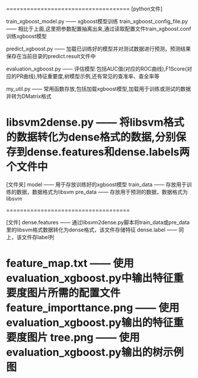 ====================================
[python文件]

train_xgboost_model.py —— xgboost模型训练
train_xgboost_config_file.py —— 相比于上面,这里把参数配置抽离出来,通过读取配置文件train_xgboost.conf训练xgboost模型

predict_xgboost.py —— 加载已训练好的模型并对测试数据进行预测，预测结果保存在当前目录的predict.result文件中

evaluation_xgboost.py —— 评估模型.包括AUC值(对应的ROC曲线),F1Score(对应的PR曲线),特征重要度,树模型示例,还有常见的查准率、查全率等

my_util.py —— 常用函数存放,包括加载xgboost模型,加载用于训练或测试的数据并转为DMatrix格式

libsvm2dense.py —— 将libsvm格式的数据转化为dense格式的数据,分别保存到dense.features和dense.labels两个文件中
====================================

[文件夹]
model —— 用于存放训练好的xgboost模型
train_data —— 存放用于训练的数据，数据格式为libsvm
pre_data —— 存放用于预测的数据，数据格式为libsvm

====================================

[文件]
dense.features —— 通过libsvm2dense.py脚本将train_data或pre_data里的libsvm格式数据转化为dense格式，该文件存储特征
dense.label ——  同上，该文件存label列

feature_map.txt —— 使用evaluation_xgboost.py中输出特征重要度图片所需的配置文件
feature_importtance.png —— 使用evaluation_xgboost.py输出的特征重要度图片
tree.png —— 使用evaluation_xgboost.py输出的树示例图
====================================
